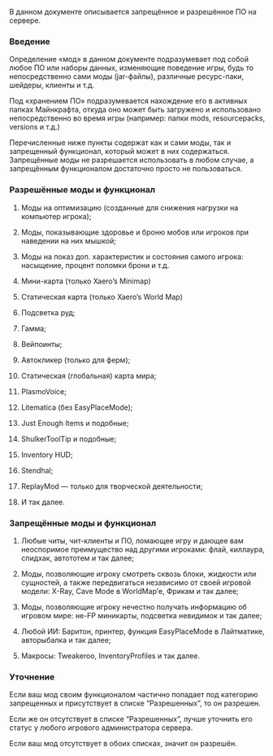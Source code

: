В данном документе описывается запрещённое и разрешённое ПО на сервере.

### Введение

Определение «мод» в данном документе подразумевает под собой любое ПО или наборы данных, изменяющие поведение игры, будь то непосредственно сами моды (jar-файлы), различные ресурс-паки, шейдеры, клиенты и т.д.

Под «хранением ПО» подразумевается нахождение его в активных папках Майнкрафта, откуда оно может быть загружено и использовано непосредственно во время игры (например: папки mods, resourcepacks, versions и т.д.)

Перечисленные ниже пункты содержат как и сами моды, так и запрещенный функционал, который может в них содержаться. Запрещённые моды не разрешается использовать в любом случае, а запрещённым функционалом достаточно просто не пользоваться.

### Разрешённые моды и функционал

1. Моды на оптимизацию (созданные для снижения нагрузки на компьютер игрока);

2. Моды, показывающие здоровье и броню мобов или игроков при наведении на них мышкой;

3. Моды на показ доп. характеристик и состояния самого игрока: насыщение, процент поломки брони и т.д.

4. <new>Мини-карта (только Xaero’s Minimap)</new>

5. <new>Статическая карта (только Xaero’s World Map)</new>

6. Подсветка руд;

7. Гамма;

8. Вейпоинты;

9. Автокликер (только для ферм);

10. Статическая (глобальная) карта мира;

11. PlasmoVoice;

12. Litematica (без EasyPlaceMode);

13. Just Enough Items и подобные;

14. ShulkerToolTip и подобные;

16. Inventory HUD;

17. Stendhal;

18. ReplayMod — только для творческой деятельности;

19. И так далее.

### Запрещённые моды и функционал

1. Любые читы, чит-клиенты и ПО, ломающее игру и дающее вам неоспоримое преимущество над другими игроками: флай, киллаура, спидхак, автототем и так далее;

2. Моды, позволяющие игроку смотреть сквозь блоки, жидкости или сущностей, а также передвигаться независимо от своей игровой модели: X-Ray, Cave Mode в WorldMap’е, Фрикам и так далее;

3. Моды, позволяющие игроку нечестно получать информацию об игровом мире: не-FP миникарты, подсветка невидимок и так далее;

4. Любой ИИ: Баритон, принтер, функция EasyPlaceMode в Лайтматике, авторыбалка и так далее;

5. Макросы: Tweakeroo, InventoryProfiles и так далее.

### Уточнение

Если ваш мод своим функционалом частично попадает под категорию запрещенных и присутствует в списке “Разрешенных”, то он разрешен.

Если же он отсутствует в списке “Разрешенных”, лучше уточнить его статус у любого игрового администратора сервера.

Если ваш мод отсутствует в обоих списках, значит он разрешён.
